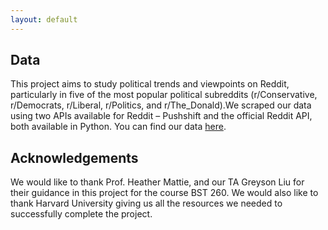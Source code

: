 ```yaml
---
layout: default
---
```


## Data

This project aims to study political trends and viewpoints on Reddit, particularly in five of the most popular political subreddits (r/Conservative, r/Democrats, r/Liberal, r/Politics, and r/The_Donald).We scraped our data using two APIs available for Reddit – Pushshift and the official Reddit API, both available in Python. You can find our data [here](https://hu-my.sharepoint.com/:f:/r/personal/amitavarma_hsph_harvard_edu/Documents/BST260-%20Data?csf=1&e=2eX97g).

## Acknowledgements

We would like to thank Prof. Heather Mattie, and our TA Greyson Liu for their guidance in this project for the course BST 260. We would also like to thank Harvard University giving us all the resources we needed to successfully complete the project.
